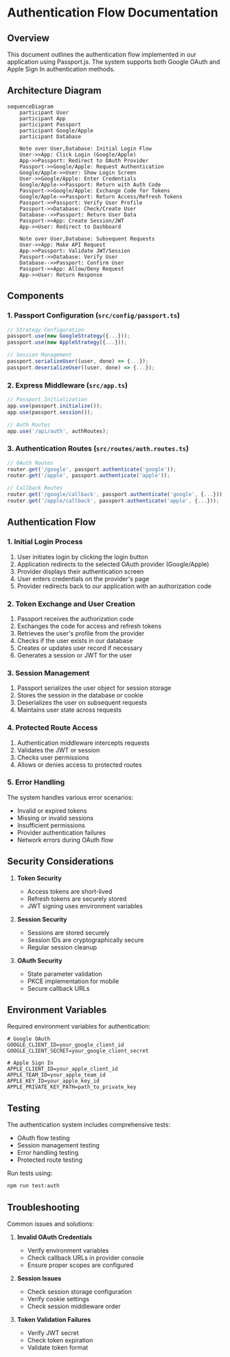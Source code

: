 # Authentication Flow Documentation

## Overview
This document outlines the authentication flow implemented in our application using Passport.js. The system supports both Google OAuth and Apple Sign In authentication methods.

## Architecture Diagram

```mermaid
sequenceDiagram
    participant User
    participant App
    participant Passport
    participant Google/Apple
    participant Database

    Note over User,Database: Initial Login Flow
    User->>App: Click Login (Google/Apple)
    App->>Passport: Redirect to OAuth Provider
    Passport->>Google/Apple: Request Authentication
    Google/Apple->>User: Show Login Screen
    User->>Google/Apple: Enter Credentials
    Google/Apple->>Passport: Return with Auth Code
    Passport->>Google/Apple: Exchange Code for Tokens
    Google/Apple->>Passport: Return Access/Refresh Tokens
    Passport->>Passport: Verify User Profile
    Passport->>Database: Check/Create User
    Database-->>Passport: Return User Data
    Passport->>App: Create Session/JWT
    App->>User: Redirect to Dashboard

    Note over User,Database: Subsequent Requests
    User->>App: Make API Request
    App->>Passport: Validate JWT/Session
    Passport->>Database: Verify User
    Database-->>Passport: Confirm User
    Passport->>App: Allow/Deny Request
    App->>User: Return Response
```

## Components

### 1. Passport Configuration (`src/config/passport.ts`)
```typescript
// Strategy Configuration
passport.use(new GoogleStrategy({...}));
passport.use(new AppleStrategy({...}));

// Session Management
passport.serializeUser((user, done) => {...});
passport.deserializeUser((user, done) => {...});
```

### 2. Express Middleware (`src/app.ts`)
```typescript
// Passport Initialization
app.use(passport.initialize());
app.use(passport.session());

// Auth Routes
app.use('/api/auth', authRoutes);
```

### 3. Authentication Routes (`src/routes/auth.routes.ts`)
```typescript
// OAuth Routes
router.get('/google', passport.authenticate('google'));
router.get('/apple', passport.authenticate('apple'));

// Callback Routes
router.get('/google/callback', passport.authenticate('google', {...}));
router.get('/apple/callback', passport.authenticate('apple', {...}));
```

## Authentication Flow

### 1. Initial Login Process
1. User initiates login by clicking the login button
2. Application redirects to the selected OAuth provider (Google/Apple)
3. Provider displays their authentication screen
4. User enters credentials on the provider's page
5. Provider redirects back to our application with an authorization code

### 2. Token Exchange and User Creation
1. Passport receives the authorization code
2. Exchanges the code for access and refresh tokens
3. Retrieves the user's profile from the provider
4. Checks if the user exists in our database
5. Creates or updates user record if necessary
6. Generates a session or JWT for the user

### 3. Session Management
1. Passport serializes the user object for session storage
2. Stores the session in the database or cookie
3. Deserializes the user on subsequent requests
4. Maintains user state across requests

### 4. Protected Route Access
1. Authentication middleware intercepts requests
2. Validates the JWT or session
3. Checks user permissions
4. Allows or denies access to protected routes

### 5. Error Handling
The system handles various error scenarios:
- Invalid or expired tokens
- Missing or invalid sessions
- Insufficient permissions
- Provider authentication failures
- Network errors during OAuth flow

## Security Considerations

1. **Token Security**
   - Access tokens are short-lived
   - Refresh tokens are securely stored
   - JWT signing uses environment variables

2. **Session Security**
   - Sessions are stored securely
   - Session IDs are cryptographically secure
   - Regular session cleanup

3. **OAuth Security**
   - State parameter validation
   - PKCE implementation for mobile
   - Secure callback URLs

## Environment Variables

Required environment variables for authentication:
```env
# Google OAuth
GOOGLE_CLIENT_ID=your_google_client_id
GOOGLE_CLIENT_SECRET=your_google_client_secret

# Apple Sign In
APPLE_CLIENT_ID=your_apple_client_id
APPLE_TEAM_ID=your_apple_team_id
APPLE_KEY_ID=your_apple_key_id
APPLE_PRIVATE_KEY_PATH=path_to_private_key
```

## Testing

The authentication system includes comprehensive tests:
- OAuth flow testing
- Session management testing
- Error handling testing
- Protected route testing

Run tests using:
```bash
npm run test:auth
```

## Troubleshooting

Common issues and solutions:
1. **Invalid OAuth Credentials**
   - Verify environment variables
   - Check callback URLs in provider console
   - Ensure proper scopes are configured

2. **Session Issues**
   - Check session storage configuration
   - Verify cookie settings
   - Check session middleware order

3. **Token Validation Failures**
   - Verify JWT secret
   - Check token expiration
   - Validate token format 